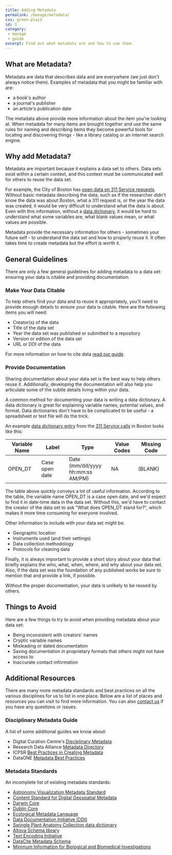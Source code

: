 ```yaml
---
title: Adding Metadata
permalink: /manage/metadata/
css: green-plaid
id: 3
category:
 - manage
 - guide
excerpt: Find out what metadata are and how to use them.
---
```


## What are Metadata?

Metadata are data that describes data and are everywhere (we just don't always notice them). Examples of metadata that you might be familiar with are:

+ a book's author
+ a journal's publisher
+ an article's publication date

The metadata above provide more information about the item you're looking at. When metadata for many items are brought together and use the same rules for naming and describing items they become powerful tools for locating and discovering things - like a library catalog or an internet search engine. 

## Why add Metadata? 

Metadata are important because it explains a data set to others. Data sets exist within a certain context, and this context must be communicated well for others to reuse the data set. 

 For example, the City of Boston has [open data on 311 Service requests](https://data.boston.gov/dataset/311-service-requests). Without basic metadata describing the data, such as if the researcher didn't know the data was about Boston, what a 311 request is, or the year the data was created, it would be very difficult to understand what the data is about. Even with this information, without a [data dictionary](https://data.boston.gov/dataset/311-service-requests/resource/b237f352-49d1-4423-804f-b478e4f24e61), it would be hard to understand what some variables are, what blank values mean, or what values are possible. 

Metadata provide the necessary information for others - sometimes your future self - to understand the data set and how to properly reuse it. It often takes time to create metadata but the effort is worth it. 

## General Guidelines 

There are only a few general guidelines for adding metadata to a data set: ensuring your data is citable and providing documentation. 

### Make Your Data Citable

To help others find your data and to reuse it appropriately, you'll need to provide enough details to ensure your data is citable. Here are the following items you will need:

+ Creator(s) of the data
+ Title of the data set
+ Year the data set was published or submitted to a repository
+ Version or edition of the data set
+ URL or DOI of the data

For more information on how to cite data [read our guide](http://www.bu.edu/data/manage/citing-data/). 

### Provide Documentation

Sharing documentation about your data set is the best way to help others reuse it. Additionally, developing the documentation will also help you articulate some of the subtle details living within your data.

A common method for documenting your data is writing a data dictionary. A data dictionary is great for explaining variable names, potential values, and format. Data dictionaries don't have to be complicated to be useful - a spreadsheet or text file will do the trick. 

An example [data dictionary entry](https://data.cityofboston.gov/api/views/awu8-dc52/files/Tp1cmB2MaNT6XhJIyCq15wiGCDv42X10-69O-axsB6g?download=true&filename=Data_Dictionary-CRMVariables) from the [311 Service calls](https://data.boston.gov/dataset/311-service-requests) in Boston looks like this:

| Variable Name  | Label | Type | Value Codes | Missing Code|
| ------------  | ----- | ---- | ----------- | -----------|	
| OPEN_DT 	| Case open date | Date (mm/dd/yyyy <br/> hh:mm:ss AM/PM) | NA | (BLANK) | 

The table above quickly conveys a lot of useful information. According to the table, the variable name OPEN_DT is a case open date, and we'd expect to find it in date-time data in the data set. Without this, we'd have to contact the creator of the data set to ask "What does OPEN_DT stand for?", which makes it more time consuming for everyone involved. 

Other information to include with your data set might be: 

+ Geographic location
+ Instruments used (and their settings)
+ Data collection methodology
+ Protocols for cleaning data 

Finally, it is always important to provide a short story about your data that briefly explains the who, what, when, where, and why about your data set. Also, if the data set was the foundation of any published works be sure to mention that and provide a link, if possible. 

Without the proper documentation, your data is unlikely to be reused by others. 

## Things to Avoid

Here are a few things to try to avoid when providing metadata about your data set: 

+ Being inconsistent with creators' names
+ Cryptic variable names 
+ Misleading or dated documentation 
+ Saving documentation in proprietary formats that others might not have access to
+ Inaccurate contact information 

## Additional Resources

There are many more metadata standards and best practices on all the various disciplines for us to list in one place. Below are a list of places and resources you can visit to find more information. You can also [contact us](mailto:data@bu.edu) if you have any questions or issues. 

### Disciplinary Metadata Guide

A list of some additional guides we know about:

+ Digital Curation Centre's [Disciplinary Metadata](http://www.dcc.ac.uk/resources/metadata-standards)
+ Research Data Alliance [Metadata Directory](http://rd-alliance.github.io/metadata-directory/standards/)
+ ICPSR [Best Practices in Creating Metadata](http://www.icpsr.umich.edu/icpsrweb/content/deposit/guide/chapter3docs.html)
+ DataONE [Metadata Best Practices](https://www.dataone.org/best-practices/metadata)

### Metadata Standards

An incomplete list of existing metadata standards: 

+ <a href="http://www.virtualastronomy.org/AVM_DRAFTVersion1.1_rlh27.pdf">Astronomy Visualization Metadata Standard</a> 
+ <a href="http://www.fgdc.gov/standards/projects/FGDC-standards-projects/metadata/base-metadata/v2_0698.pdf">Content Standard for Digital Geospatial Metadata</a> 
+ <a href="http://rs.tdwg.org/dwc/">Darwin Core</a> 
+ <a href="http://dublincore.org/documents/dces/">Dublin Core</a> 
+ <a href="http://knb.ecoinformatics.org/software/eml/">Ecological Metadata Language</a> 
+ <a href="http://www.ddialliance.org/">Data Documentation Initiative (DDI)</a> 
+ <a href="http://swingle.miami.edu/documentation.html">Swingle Plant Anatomy Collection data dictionary</a> 
+ <a href="http://www.altova.com/resources_schemalib.html">Altova Schema library</a> 
+ <a href="http://tei-c.org/">Text Encoding Initiative</a>
+ [DataCite Metadata Schema](https://schema.datacite.org/) 
+ [Minimum Information for Biological and Biomedical Investigations](https://biosharing.org/collection/MIBBI) 